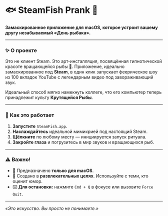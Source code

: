 # 🐟 SteamFish Prank 🎣

**Замаскированное приложение для macOS, которое устроит вашему другу незабываемый «День рыбака».**

---

### ✨ **О проекте**
Это не клиент Steam. Это арт-инсталляция, посвящённая гипнотической красоте вращающейся рыбы 🐠. Приложение, идеально замаскированное под **Steam**, в один клик запускает феерическое шоу из 100 вкладок YouTube с легендарным видео под завораживающий звук.

Идеальный способ мягко намекнуть коллеге, что его компьютер теперь принадлежит культу **Крутящейся Рыбы**.

---

### 🚀 **Как это работает**
1.  **Запустите** `SteamFish.app`.
2.  **Наслаждайтесь** идеальной мимикрией под настоящий Steam.
3.  **Щёлкните** по любому месту — инициируется запуск ритуала.
4.  **Закройте глаза** и погрузитесь в мир звуков и вращающихся рыб.

---

### ⚠️ **Важно!**
*   🍎 Предназначено **только для macOS**.
*   🤣 Создано в **развлекательных целях**. Используйте с теми, кто оценит юмор.
*   ⌨️ **Для остановки:** нажмите `Cmd + Q` в фокусе или вызовите `Force Quit`.

---

*«Это искусство. Вы просто не понимаете.»*
